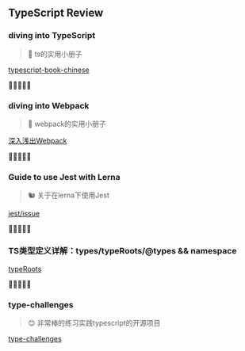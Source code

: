 ## TypeScript Review

### diving into TypeScript
> 👀 ts的实用小册子

[typescript-book-chinese](https://jkchao.github.io/typescript-book-chinese/)

🔸🔸🔸🔸🔸
### diving into Webpack
> 🤖 webpack的实用小册子

[深入浅出Webpack](https://webpack.wuhaolin.cn/)

🔸🔸🔸🔸🔸

### Guide to use Jest with Lerna
> 🐿 关于在lerna下使用Jest

[jest/issue](https://github.com/facebook/jest/issues/3112)

🔸🔸🔸🔸🔸

### TS类型定义详解：types/typeRoots/@types && namespace
[typeRoots](https://www.zhoulujun.cn/html/webfront/ECMAScript/typescript/2021_1129_8715.html)

🔸🔸🔸🔸🔸

### type-challenges
> 😊 非常棒的练习实践typescript的开源项目

[type-challenges](https://github.com/type-challenges/type-challenges)